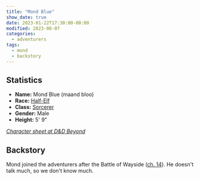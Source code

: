 ```yaml
---
title: "Mond Blue"
show_date: true
date: 2023-01-22T17:30:00-00:00
modified: 2023-08-07
categories:
  - adventurers
tags:
  - mond
  - backstory
---
```


## Statistics

-   **Name:** Mond Blue (maand bloo)
-   **Race:** [Half-Elf](https://www.dndbeyond.com/races/20-half-elf) 
-   **Class:** [Sorcerer](https://www.dndbeyond.com/classes/sorcerer)
-   **Gender:** Male 
-   **Height:** 5' 9"

_[Character sheet at D&D Beyond](https://www.dndbeyond.com/characters/105034644)_

## Backstory

Mond joined the adventurers after the Battle of Wayside ([ch. 14](/dnd/campaign/chapter-14/)).
He doesn't talk much, so we don't know much.

<!--
Update on Mond's background:

From Messenger Nov 5, 2024 (1:57 PM):

Sanjaya: He hid his magic until he couldn’t and didn’t matter in terms of getting singled out. No point living a lie so now he fully embraces his nature.

Dave: For Mond, I particularly like how his personality has evolved since Elsemar.

Dave: Coming into the city, he was quiet (I think because you were new to the game, but I like to imagine it's...) because he had always been told he had to hide his magical tendancies. 

Dave: Being a sorcerer in an anti-magic world isn't easy. People know that magic exists, but practitioners are criminalized. Mond isn't a wizard though, he was born this way.

Dave: Travelling through elsemar, he got his first real taste of anti-magic bigotry. More than just being told not to practice, he was tested and forced to wear a brand marking him as something unlawful.

Dave: But during that time he also met other folks who were similarly struggling, and was introduced to the bartender who runs an underground cleric thingie. 

Dave: Then he got onto what turned out to be a magic ship to leave the city for adventure, and to find himself.

Dave: He was free from the small mindedness of elsemar, and off on a quest that might just change the world's view of things.

Dave: Plus, he'd had enogh bigotry for a lifetime and was done putting up with that shit (Can you say "Fireball"?)

Dave: I dig how Mond now has zero patience for the zealots. And I assume that his somatic component (hand gensutres) for fireball is 🖕

Sanjaya: Nice, since I always case it with careful I picture it as that hand gesture with lightning coalescing to plasma beyond  you guys so 4 or 5 feet from the extended middle finger

-->
